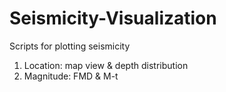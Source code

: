 # Seismicity-Visualization
Scripts for plotting seismicity

1. Location: map view & depth distribution
2. Magnitude: FMD & M-t
